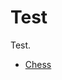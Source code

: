 # Test

Test.


-  [Chess](./chess/)

<div id="text"></div>
 
<script>
document.getElementById("text").innerHTML = "Text added by JavaScript code";
</script>
